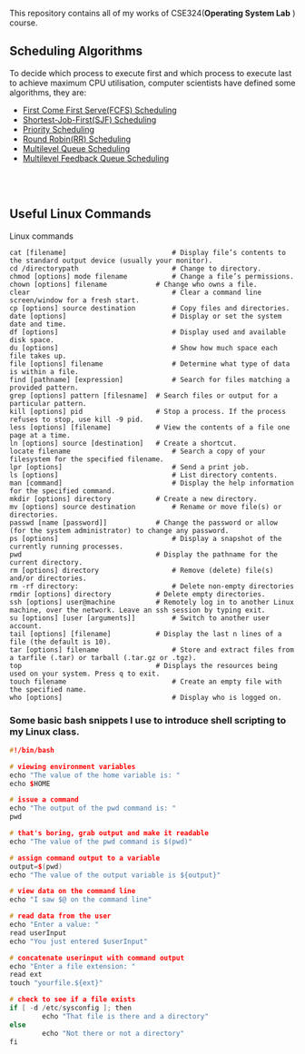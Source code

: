 This repository contains all of my works of CSE324(**Operating System Lab** ) course.

## Scheduling Algorithms
To decide which process to execute first and which process to execute last to achieve maximum CPU utilisation, computer scientists have defined some algorithms, they are:

- <td> <a href="https://github.com/rabbycse/Operating-System/tree/master/sources/01/First%20Come%20First%20Serve">First Come First Serve(FCFS) Scheduling</a>
- <a href="https://github.com/rabbycse/Operating-System/tree/master/sources/02/Shortest%20Job%20First">Shortest-Job-First(SJF) Scheduling</a>
- <a href="https://github.com/rabbycse/Operating-System/tree/master/sources/03/Priority%20Scheduling">Priority Scheduling</a>
- <a href="https://github.com/rabbycse/Operating-System/tree/master/sources/04/Round%20Robin(RR)%20Scheduling">Round Robin(RR) Scheduling</a>
- <a href="https://github.com/rabbycse/Operating-System">Multilevel Queue Scheduling</a>
- <a href="https://github.com/rabbycse/Operating-System">Multilevel Feedback Queue Scheduling</a></td>

<br></br>

## Useful Linux Commands

Linux commands
```
cat [filename]	                        # Display file’s contents to the standard output device (usually your monitor).
cd /directorypath                       # Change to directory.
chmod [options] mode filename           # Change a file’s permissions.
chown [options] filename	        # Change who owns a file.
clear	                                # Clear a command line screen/window for a fresh start.
cp [options] source destination         # Copy files and directories.
date [options]	                        # Display or set the system date and time.
df [options]	                        # Display used and available disk space.
du [options]	                        # Show how much space each file takes up.
file [options] filename	                # Determine what type of data is within a file.
find [pathname] [expression]	        # Search for files matching a provided pattern.
grep [options] pattern [filesname]	# Search files or output for a particular pattern.
kill [options] pid	                # Stop a process. If the process refuses to stop, use kill -9 pid.
less [options] [filename]	        # View the contents of a file one page at a time.
ln [options] source [destination]	# Create a shortcut.
locate filename	                        # Search a copy of your filesystem for the specified filename.
lpr [options]	                        # Send a print job.
ls [options]	                        # List directory contents.
man [command]	                        # Display the help information for the specified command.
mkdir [options] directory	        # Create a new directory.
mv [options] source destination	        # Rename or move file(s) or directories.
passwd [name [password]]	        # Change the password or allow (for the system administrator) to change any password.
ps [options]	                        # Display a snapshot of the currently running processes.
pwd	                                # Display the pathname for the current directory.
rm [options] directory	                # Remove (delete) file(s) and/or directories.
rm -rf directory:                       # Delete non-empty directories
rmdir [options] directory	        # Delete empty directories.
ssh [options] user@machine	        # Remotely log in to another Linux machine, over the network. Leave an ssh session by typing exit.
su [options] [user [arguments]]	        # Switch to another user account.
tail [options] [filename]	        # Display the last n lines of a file (the default is 10).
tar [options] filename	                # Store and extract files from a tarfile (.tar) or tarball (.tar.gz or .tgz).
top	                                # Displays the resources being used on your system. Press q to exit.
touch filename	                        # Create an empty file with the specified name.
who [options]	                        # Display who is logged on.
```



### Some basic bash snippets I use to introduce shell scripting to my Linux class.
```cpp
#!/bin/bash

# viewing environment variables
echo "The value of the home variable is: "
echo $HOME

# issue a command
echo "The output of the pwd command is: "
pwd

# that's boring, grab output and make it readable
echo "The value of the pwd command is $(pwd)"

# assign command output to a variable
output=$(pwd)
echo "The value of the output variable is ${output}"

# view data on the command line
echo "I saw $@ on the command line"

# read data from the user
echo "Enter a value: "
read userInput
echo "You just entered $userInput"

# concatenate userinput with command output
echo "Enter a file extension: "
read ext
touch "yourfile.${ext}"

# check to see if a file exists
if [ -d /etc/sysconfig ]; then
        echo "That file is there and a directory"
else
        echo "Not there or not a directory"
fi

```


